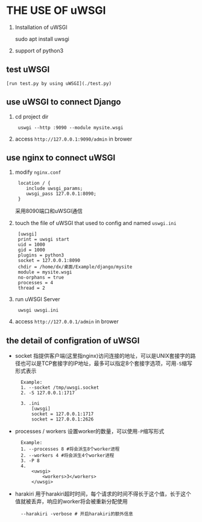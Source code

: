 # THE USE OF uWSGI

1. Installation of uWSGI

    sudo apt install uwsgi

2. support of python3

## test uWSGI

    [run test.py by using uWSGI](./test.py)

## use uWSGI to connect Django

1. cd project dir

        uswgi --http :9090 --module mysite.wsgi

2. access `http://127.0.0.1:9090/admin` in brower

## use nginx to connect uWSGI

1. modify `nginx.conf`

        location / {
           include uwsgi_params;
           uwsgi_pass 127.0.0.1:8090;
        }

    采用8090端口和uWSGI通信

2. touch the file of uWSGI that used to config and named `uswgi.ini`

        [uwsgi]
        print = uwsgi start
        uid = 1000
        gid = 1000
        plugins = python3
        socket = 127.0.0.1:8090
        chdir = /home/dx/桌面/Example/django/mysite
        module = mysite.wsgi
        no-orphans = true
        processes = 4
        thread = 2

3. run uWSGI Server

        uwsgi uwsgi.ini

4. access `http://127.0.0.1/admin` in brower

## the detail of configration of uWSGI

- socket 指提供客户端(这里指nginx)访问连接的地址，可以是UNIX套接字的路径也可以是TCP套接字的IP地址，最多可以指定8个套接字选项，可用`-S`缩写形式表示

        Example:
        1. --socket /tmp/uwsgi.socket
        2. -S 127.0.0.1:1717

        3. .ini
            [uwsgi]
            socket = 127.0.0.1:1717
            socket = 127.0.0.1:2626

- processes / workers 设置worker的数量，可以使用`-P`缩写形式

        Example:
        1. --processes 8 #将会派生8个worker进程
        2. --workers 4 #将会派生4个worker进程
        3. -P 8
        4.
            <uwsgi>
                <workers>3</workers>
            </uwsgi>

- harakiri 用于harakiri超时时间，每个请求的时间不得长于这个值，长于这个值就被丢弃，响应的worker将会被重新分配使用

        --harakiri -verbose # 开启harakiri的额外信息
